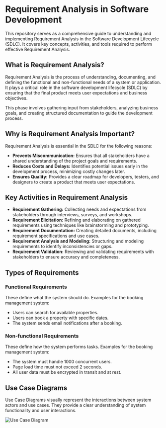 # Requirement Analysis in Software Development

This repository serves as a comprehensive guide to understanding and implementing Requirement Analysis in the Software Development Lifecycle (SDLC). It covers key concepts, activities, and tools required to perform effective Requirement Analysis.

## What is Requirement Analysis?

Requirement Analysis is the process of understanding, documenting, and defining the functional and non-functional needs of a system or application. It plays a critical role in the software development lifecycle (SDLC) by ensuring that the final product meets user expectations and business objectives.

This phase involves gathering input from stakeholders, analyzing business goals, and creating structured documentation to guide the development process.


## Why is Requirement Analysis Important?

Requirement Analysis is essential in the SDLC for the following reasons:

- **Prevents Miscommunication:** Ensures that all stakeholders have a shared understanding of the project goals and requirements.
- **Reduces Costs and Delays:** Identifies potential issues early in the development process, minimizing costly changes later.
- **Ensures Quality:** Provides a clear roadmap for developers, testers, and designers to create a product that meets user expectations.

## Key Activities in Requirement Analysis

- **Requirement Gathering:** Collecting needs and expectations from stakeholders through interviews, surveys, and workshops.
- **Requirement Elicitation:** Refining and elaborating on gathered requirements using techniques like brainstorming and prototyping.
- **Requirement Documentation:** Creating detailed documents, including requirement specifications and use cases.
- **Requirement Analysis and Modeling:** Structuring and modeling requirements to identify inconsistencies or gaps.
- **Requirement Validation:** Reviewing and validating requirements with stakeholders to ensure accuracy and completeness.


## Types of Requirements

### Functional Requirements
These define what the system should do. Examples for the booking management system:
- Users can search for available properties.
- Users can book a property with specific dates.
- The system sends email notifications after a booking.

### Non-functional Requirements
These define how the system performs tasks. Examples for the booking management system:
- The system must handle 1000 concurrent users.
- Page load time must not exceed 2 seconds.
- All user data must be encrypted in transit and at rest.


## Use Case Diagrams

Use Case Diagrams visually represent the interactions between system actors and use cases. They provide a clear understanding of system functionality and user interactions.

![Use Case Diagram](alx-booking-uc.png)

